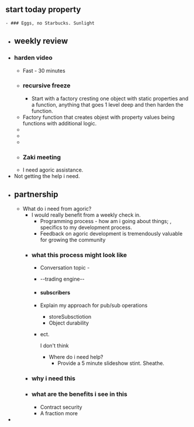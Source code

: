 ## start today property
	- ### Eggs, no Starbucks. Sunlight
- ## weekly review
- ### harden video
	- Fast - 30 minutes
	- ### recursive freeze
		- Start with a factory cresting one object with static properties and a function, anything that goes 1 level deep and then harden the function.
	- Factory function that creates objest with property values being functions with additional logic.
	-
	-
	-
	- ### Zaki meeting
	- I need agoric assistance.
- Not getting the help i need.
- ## partnership
	- What do i need from agoric?
		- I would really benefit from a weekly check in.
			- Programming process - how am i going about things; , specifics to my development process.
			- Feedback on agoric development is tremendously valuable for growing the community
		- ### what this process might look like
			- Conversation topic -
			- --trading engine--
			- #### subscribers
			- Explain my approach for pub/sub operations
				- storeSubsctiotion
				- Object durability
			- ect. 
			  
			  I don't think
				- Where do i need help?
					- Provide a 5 minute slideshow stint. Sheathe.
		- ### why i need this
		- ### what are the benefits i see in this
			- Contract security
			- A fraction more
-